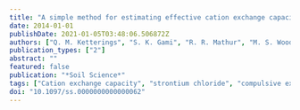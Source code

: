 ```yaml
---
title: "A simple method for estimating effective cation exchange capacity, cation saturation ratios, and sulfur across a wide range of soils"
date: 2014-01-01
publishDate: 2021-01-05T03:48:06.506872Z
authors: ["Q. M. Ketterings", "S. K. Gami", "R. R. Mathur", "M. S. Woods"]
publication_types: ["2"]
abstract: ""
featured: false
publication: "*Soil Science*"
tags: ["Cation exchange capacity", "strontium chloride", "compulsive exchange", "sulfur"]
doi: "10.1097/ss.0000000000000062"
---
```


